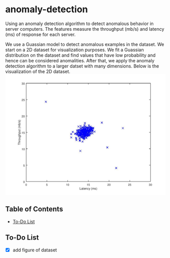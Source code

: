 # anomaly-detection
Using an anomaly detection algorithm to detect anomalous behavior in server computers.
The features measure the throughput (mb/s) and latency (ms) of response for each server.

We use a Guassian model to detect anomalous examples in the dataset. We start on a
2D dataset for visualization purposes. We fit a Guassian distribution on the dataset and find values 
that have low probability and hence can be considered anomalities.
After that, we apply the anomaly detection algorithm to a larger datset
with many dimensions. Below is the visualization of the 2D dataset. 
![data1.mat X](figures/figure1.jpg)

## Table of Contents
* [To-Do List](#to\-do-list)


## To-Do List
- [X] add figure of dataset
